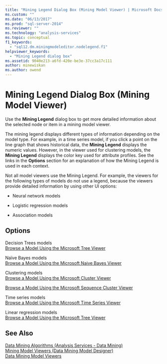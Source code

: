 ```yaml
---
title: "Mining Legend Dialog Box (Mining Model Viewer) | Microsoft Docs"
ms.custom: ""
ms.date: "06/13/2017"
ms.prod: "sql-server-2014"
ms.reviewer: ""
ms.technology: "analysis-services"
ms.topic: conceptual
f1_keywords: 
  - "sql12.dm.miningmodeleditor.nodelegend.f1"
helpviewer_keywords: 
  - "Mining Legend dialog box"
ms.assetid: 9040e213-a6fd-420e-be3e-37cc3a17c111
author: minewiskan
ms.author: owend
---
```

# Mining Legend Dialog Box (Mining Model Viewer)
  Use the **Mining Legend** dialog box to get more detailed information about the selected node or item in a mining model viewer.  
  
 The mining legend displays different types of information depending on the model type. For example, in a time series model, if you click a point on the line graph that shows historical data, the **Mining Legend** displays the numeric values. However, in the viewer used for clustering models, the **Mining Legend** displays the color key used for attribute profiles. See the links in the **Options** section for an explanation of how the Mining Legend is used in each context.  
  
 Not all model viewers use the Mining Legend. For example, the viewers for the following types of models do not use a legend, because the viewers provide detailed information by using other UI options:  
  
-   Neural network models  
  
-   Logistic regression models  
  
-   Association models  
  
## Options  
 Decision Trees models  
 [Browse a Model Using the Microsoft Tree Viewer](data-mining/browse-a-model-using-the-microsoft-tree-viewer.md)  
  
 Naïve Bayes models  
 [Browse a Model Using the Microsoft Naive Bayes Viewer](data-mining/browse-a-model-using-the-microsoft-naive-bayes-viewer.md)  
  
 Clustering models  
 [Browse a Model Using the Microsoft Cluster Viewer](data-mining/browse-a-model-using-the-microsoft-cluster-viewer.md)  
  
 [Browse a Model Using the Microsoft Sequence Cluster Viewer](data-mining/browse-a-model-using-the-microsoft-sequence-cluster-viewer.md)  
  
 Time series models  
 [Browse a Model Using the Microsoft Time Series Viewer](data-mining/browse-a-model-using-the-microsoft-time-series-viewer.md)  
  
 Linear regression models  
 [Browse a Model Using the Microsoft Tree Viewer](data-mining/browse-a-model-using-the-microsoft-tree-viewer.md)  
  
## See Also  
 [Data Mining Algorithms &#40;Analysis Services - Data Mining&#41;](data-mining/data-mining-algorithms-analysis-services-data-mining.md)   
 [Mining Model Viewers &#40;Data Mining Model Designer&#41;](mining-model-viewers-data-mining-model-designer.md)   
 [Data Mining Model Viewers](data-mining/data-mining-model-viewers.md)  
  
  
